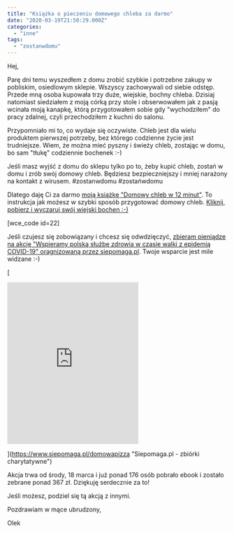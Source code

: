```yaml
---
title: "Książka o pieczeniu domowego chleba za darmo"
date: "2020-03-19T21:50:29.000Z"
categories: 
  - "inne"
tags: 
  - "zostanwdomu"
---
```


Hej,

Parę dni temu wyszedłem z domu zrobić szybkie i potrzebne zakupy w pobliskim, osiedlowym sklepie. Wszyscy zachowywali od siebie odstęp. Przede mną osoba kupowała trzy duże, wiejskie, bochny chleba. Dzisiaj natomiast siedziałem z moją córką przy stole i obserwowałem jak z pasją wcinała moją kanapkę, którą przygotowałem sobie gdy "wychodziłem" do pracy zdalnej, czyli przechodziłem z kuchni do salonu.

Przypomniało mi to, co wydaje się oczywiste. Chleb jest dla wielu produktem pierwszej potrzeby, bez którego codzienne życie jest trudniejsze. Wiem, że można mieć pyszny i świeży chleb, zostając w domu, bo sam "tłukę" codziennie bochenek :-)

Jeśli masz wyjść z domu do sklepu tylko po to, żeby kupić chleb, zostań w domu i zrób swój domowy chleb. Będziesz bezpieczniejszy i mniej narażony na kontakt z wirusem. #zostanwdomu #zostańwdomu

Dlatego daję Ci za darmo <a href="/chleb/">moją książkę "Domowy chleb w 12 minut"</a>. To instrukcja jak możesz w szybki sposób przygotować domowy chleb. <a href="/?edd_action=add_to_cart&amp;download_id=7641&amp;discount=zostanwdomu">Kliknij, pobierz i wyczaruj swój wiejski bochen :-)</a>

\[wce\_code id=22\]

Jeśli czujesz się zobowiązany i chcesz się odwdzięczyć, [zbieram pieniądze na akcję "Wspieramy polską służbę zdrowia w czasie walki z epidemią COVID-19" oragnizowaną przez siepomaga.pl](https://www.siepomaga.pl/domowapizza). Twoje wsparcie jest mile widzane :-) 

[

<iframe src="https://www.siepomaga.pl/domowapizza/skarbonka/banner" width="300px" height="370px" frameborder="0" scrolling="no"></iframe>

](https://www.siepomaga.pl/domowapizza "Siepomaga.pl - zbiórki charytatywne")

Akcja trwa od środy, 18 marca i już ponad 176 osób pobrało ebook i zostało zebrane ponad 367 zł. Dziękuję serdecznie za to!

Jeśli możesz, podziel się tą akcją z innymi.

Pozdrawiam w mące ubrudzony,

Olek
